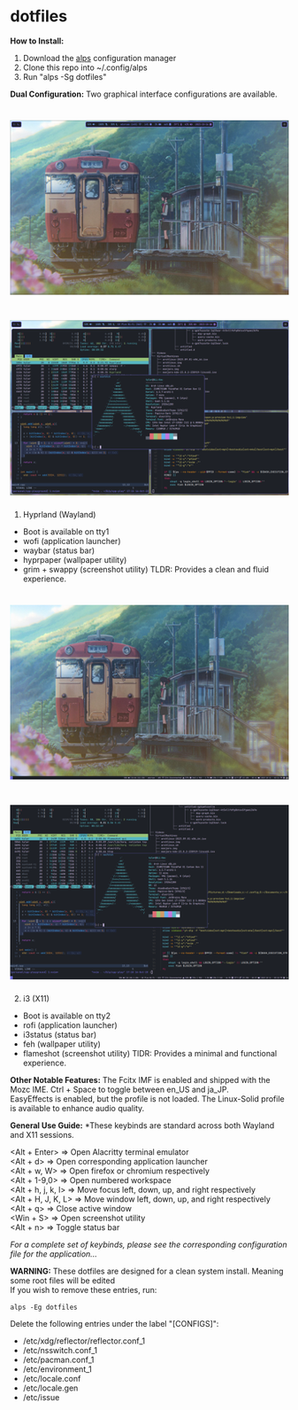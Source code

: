 # dotfiles

**How to Install:**
1. Download the [alps](https://github.com/Koudocko/alps) configuration manager 
2. Clone this repo into ~/.config/alps
3. Run "alps -Sg dotfiles"

**Dual Configuration:**
Two graphical interface configurations are available.

<h1 align="center"> <img src="examples/WaylandExample0.png" alt="wayland"></h1> 
<h1 align="center"> <img src="examples/WaylandExample1.png" alt="wayland"></h1> 

1. Hyprland (Wayland)
- Boot is available on tty1
- wofi (application launcher)
- waybar (status bar)
- hyprpaper (wallpaper utility)
- grim + swappy (screenshot utility) 
TLDR: Provides a clean and fluid experience.  

<h1 align="center"> <img src="examples/X11Example0.png" alt="X11"></h1> 
<h1 align="center"> <img src="examples/X11Example1.png" alt="X11"></h1> 

2. i3 (X11)
- Boot is available on tty2
- rofi (application launcher)
- i3status (status bar)
- feh (wallpaper utility)
- flameshot (screenshot utility)
TlDR: Provides a minimal and functional experience.  

**Other Notable Features:**
The Fcitx IMF is enabled and shipped with the Mozc IME. Ctrl + Space to toggle between en_US and ja_JP.  
EasyEffects is enabled, but the profile is not loaded. The Linux-Solid profile is available to enhance audio quality.  

**General Use Guide:**
*These keybinds are standard across both Wayland and X11 sessions.  

<Alt + Enter> => Open Alacritty terminal emulator  
<Alt + d> => Open corresponding application launcher  
<Alt + w, W> => Open firefox or chromium respectively  
<Alt + 1-9,0> => Open numbered workspace  
<Alt + h, j, k, l> => Move focus left, down, up, and right respectively  
<Alt + H, J, K, L> => Move window left, down, up, and right respectively  
<Alt + q> => Close active window  
<Win + S> => Open screenshot utility  
<Alt + n> => Toggle status bar

*For a complete set of keybinds, please see the corresponding configuration file for the application...*

**WARNING:** These dotfiles are designed for a clean system install. Meaning some root files will be edited  
If you wish to remove these entries, run:

```
alps -Eg dotfiles
```

Delete the following entries under the label "[CONFIGS]":
- /etc/xdg/reflector/reflector.conf_1
- /etc/nsswitch.conf_1
- /etc/pacman.conf_1
- /etc/environment_1
- /etc/locale.conf
- /etc/locale.gen
- /etc/issue
